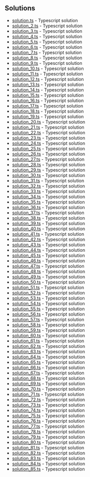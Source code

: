 

## Solutions

- [solution.ts](solution.ts) - Typescript solution
- [solution_2.ts](solution_2.ts) - Typescript solution
- [solution_3.ts](solution_3.ts) - Typescript solution
- [solution_4.ts](solution_4.ts) - Typescript solution
- [solution_5.ts](solution_5.ts) - Typescript solution
- [solution_6.ts](solution_6.ts) - Typescript solution
- [solution_7.ts](solution_7.ts) - Typescript solution
- [solution_8.ts](solution_8.ts) - Typescript solution
- [solution_9.ts](solution_9.ts) - Typescript solution
- [solution_10.ts](solution_10.ts) - Typescript solution
- [solution_11.ts](solution_11.ts) - Typescript solution
- [solution_12.ts](solution_12.ts) - Typescript solution
- [solution_13.ts](solution_13.ts) - Typescript solution
- [solution_14.ts](solution_14.ts) - Typescript solution
- [solution_15.ts](solution_15.ts) - Typescript solution
- [solution_16.ts](solution_16.ts) - Typescript solution
- [solution_17.ts](solution_17.ts) - Typescript solution
- [solution_18.ts](solution_18.ts) - Typescript solution
- [solution_19.ts](solution_19.ts) - Typescript solution
- [solution_20.ts](solution_20.ts) - Typescript solution
- [solution_21.ts](solution_21.ts) - Typescript solution
- [solution_22.ts](solution_22.ts) - Typescript solution
- [solution_23.ts](solution_23.ts) - Typescript solution
- [solution_24.ts](solution_24.ts) - Typescript solution
- [solution_25.ts](solution_25.ts) - Typescript solution
- [solution_26.ts](solution_26.ts) - Typescript solution
- [solution_27.ts](solution_27.ts) - Typescript solution
- [solution_28.ts](solution_28.ts) - Typescript solution
- [solution_29.ts](solution_29.ts) - Typescript solution
- [solution_30.ts](solution_30.ts) - Typescript solution
- [solution_31.ts](solution_31.ts) - Typescript solution
- [solution_32.ts](solution_32.ts) - Typescript solution
- [solution_33.ts](solution_33.ts) - Typescript solution
- [solution_34.ts](solution_34.ts) - Typescript solution
- [solution_35.ts](solution_35.ts) - Typescript solution
- [solution_36.ts](solution_36.ts) - Typescript solution
- [solution_37.ts](solution_37.ts) - Typescript solution
- [solution_38.ts](solution_38.ts) - Typescript solution
- [solution_39.ts](solution_39.ts) - Typescript solution
- [solution_40.ts](solution_40.ts) - Typescript solution
- [solution_41.ts](solution_41.ts) - Typescript solution
- [solution_42.ts](solution_42.ts) - Typescript solution
- [solution_43.ts](solution_43.ts) - Typescript solution
- [solution_44.ts](solution_44.ts) - Typescript solution
- [solution_45.ts](solution_45.ts) - Typescript solution
- [solution_46.ts](solution_46.ts) - Typescript solution
- [solution_47.ts](solution_47.ts) - Typescript solution
- [solution_48.ts](solution_48.ts) - Typescript solution
- [solution_49.ts](solution_49.ts) - Typescript solution
- [solution_50.ts](solution_50.ts) - Typescript solution
- [solution_51.ts](solution_51.ts) - Typescript solution
- [solution_52.ts](solution_52.ts) - Typescript solution
- [solution_53.ts](solution_53.ts) - Typescript solution
- [solution_54.ts](solution_54.ts) - Typescript solution
- [solution_55.ts](solution_55.ts) - Typescript solution
- [solution_56.ts](solution_56.ts) - Typescript solution
- [solution_57.ts](solution_57.ts) - Typescript solution
- [solution_58.ts](solution_58.ts) - Typescript solution
- [solution_59.ts](solution_59.ts) - Typescript solution
- [solution_60.ts](solution_60.ts) - Typescript solution
- [solution_61.ts](solution_61.ts) - Typescript solution
- [solution_62.ts](solution_62.ts) - Typescript solution
- [solution_63.ts](solution_63.ts) - Typescript solution
- [solution_64.ts](solution_64.ts) - Typescript solution
- [solution_65.ts](solution_65.ts) - Typescript solution
- [solution_66.ts](solution_66.ts) - Typescript solution
- [solution_67.ts](solution_67.ts) - Typescript solution
- [solution_68.ts](solution_68.ts) - Typescript solution
- [solution_69.ts](solution_69.ts) - Typescript solution
- [solution_70.ts](solution_70.ts) - Typescript solution
- [solution_71.ts](solution_71.ts) - Typescript solution
- [solution_72.ts](solution_72.ts) - Typescript solution
- [solution_73.ts](solution_73.ts) - Typescript solution
- [solution_74.ts](solution_74.ts) - Typescript solution
- [solution_75.ts](solution_75.ts) - Typescript solution
- [solution_76.ts](solution_76.ts) - Typescript solution
- [solution_77.ts](solution_77.ts) - Typescript solution
- [solution_78.ts](solution_78.ts) - Typescript solution
- [solution_79.ts](solution_79.ts) - Typescript solution
- [solution_80.ts](solution_80.ts) - Typescript solution
- [solution_81.ts](solution_81.ts) - Typescript solution
- [solution_82.ts](solution_82.ts) - Typescript solution
- [solution_83.ts](solution_83.ts) - Typescript solution
- [solution_84.ts](solution_84.ts) - Typescript solution
- [solution_85.ts](solution_85.ts) - Typescript solution
